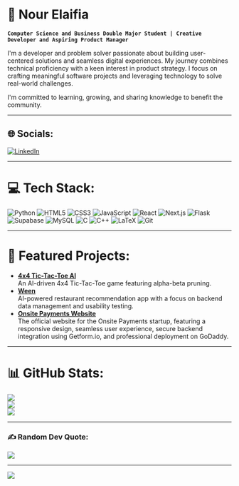 # 🚀 Nour Elaifia  

**`Computer Science and Business Double Major Student | Creative Developer and Aspiring Product Manager`**  

I'm a developer and problem solver passionate about building user-centered solutions and seamless digital experiences. My journey combines technical proficiency with a keen interest in product strategy. I focus on crafting meaningful software projects and leveraging technology to solve real-world challenges.  

I'm committed to learning, growing, and sharing knowledge to benefit the community.  

---

## 🌐 Socials:
[![LinkedIn](https://img.shields.io/badge/LinkedIn-%230077B5.svg?style=for-the-badge&logo=linkedin&logoColor=white)](https://www.linkedin.com/in/nour-elaifia-82886a163/)  

---

# 💻 Tech Stack:
![Python](https://img.shields.io/badge/python-3670A0?style=for-the-badge&logo=python&logoColor=ffdd54) ![HTML5](https://img.shields.io/badge/html5-%23E34F26.svg?style=for-the-badge&logo=html5&logoColor=white) ![CSS3](https://img.shields.io/badge/css3-%231572B6.svg?style=for-the-badge&logo=css3&logoColor=white) ![JavaScript](https://img.shields.io/badge/javascript-%23323330.svg?style=for-the-badge&logo=javascript&logoColor=%23F7DF1E) ![React](https://img.shields.io/badge/react-%2320232a.svg?style=for-the-badge&logo=react&logoColor=%2361DAFB) ![Next.js](https://img.shields.io/badge/Next.js-black?style=for-the-badge&logo=next.js&logoColor=white) ![Flask](https://img.shields.io/badge/flask-%23000.svg?style=for-the-badge&logo=flask&logoColor=white) ![Supabase](https://img.shields.io/badge/Supabase-3FCF8E?style=for-the-badge&logo=supabase&logoColor=white) ![MySQL](https://img.shields.io/badge/mysql-%2300000f.svg?style=for-the-badge&logo=mysql&logoColor=white) ![C](https://img.shields.io/badge/c-%2300599C.svg?style=for-the-badge&logo=c&logoColor=white) ![C++](https://img.shields.io/badge/c++-%2300599C.svg?style=for-the-badge&logo=c%2B%2B&logoColor=white) ![LaTeX](https://img.shields.io/badge/latex-%23008080.svg?style=for-the-badge&logo=latex&logoColor=white) ![Git](https://img.shields.io/badge/git-%23F05033.svg?style=for-the-badge&logo=git&logoColor=white)  

---

# 🌟 Featured Projects:
- **[4x4 Tic-Tac-Toe AI](https://github.com/nnnour/AI_TicTacToe_4x4.git)**  
  An AI-driven 4x4 Tic-Tac-Toe game featuring alpha-beta pruning.  
- **[Ween](https://github.com/nnnour/Ween)**  
  AI-powered restaurant recommendation app with a focus on backend data management and usability testing.  
- **[Onsite Payments Website](https://github.com/nnnour/onsite-payments-website)**  
  The official website for the Onsite Payments startup, featuring a responsive design, seamless user experience, secure backend integration using Getform.io, and professional deployment on GoDaddy.  

---

# 📊 GitHub Stats:
![](https://github-readme-stats.vercel.app/api?username=nnnour&theme=radical&hide_border=false&include_all_commits=false&count_private=true)<br/>
![](https://github-readme-streak-stats.herokuapp.com/?user=nnnour&theme=radical&hide_border=false)<br/>
![](https://github-readme-stats.vercel.app/api/top-langs/?username=nnnour&theme=radical&hide_border=false&include_all_commits=false&count_private=false&layout=compact)  

---

### ✍️ Random Dev Quote:
![](https://quotes-github-readme.vercel.app/api?type=horizontal&theme=radical)

---

[![](https://visitcount.itsvg.in/api?id=nnnour&icon=0&color=0)](https://visitcount.itsvg.in)
